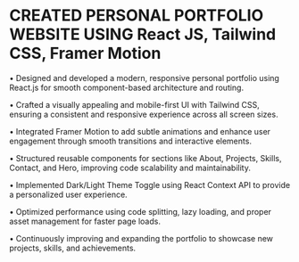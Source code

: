 # CREATED PERSONAL PORTFOLIO WEBSITE USING React JS, Tailwind CSS, Framer Motion

• Designed and developed a modern, responsive personal portfolio using React.js for smooth component-based architecture and routing.

• Crafted a visually appealing and mobile-first UI with Tailwind CSS, ensuring a consistent and responsive experience across all screen sizes.

• Integrated Framer Motion to add subtle animations and enhance user engagement through smooth transitions and interactive elements.

• Structured reusable components for sections like About, Projects, Skills, Contact, and Hero, improving code scalability and maintainability.

• Implemented Dark/Light Theme Toggle using React Context API to provide a personalized user experience.

• Optimized performance using code splitting, lazy loading, and proper asset management for faster page loads.

• Continuously improving and expanding the portfolio to showcase new projects, skills, and achievements.
